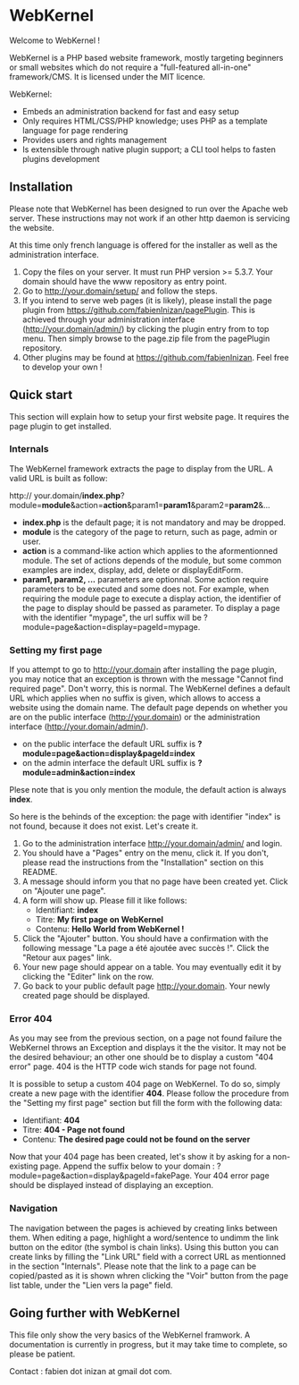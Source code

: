 WebKernel
=========

Welcome to WebKernel !

WebKernel is a PHP based website framework, mostly targeting beginners or small websites which do not require a "full-featured all-in-one" framework/CMS. It is licensed under the MIT licence.

WebKernel:
  * Embeds an administration backend for fast and easy setup
  * Only requires HTML/CSS/PHP knowledge; uses PHP as a template language for page rendering
  * Provides users and rights management
  * Is extensible through native plugin support; a CLI tool helps to fasten plugins development
  
Installation
------------

Please note that WebKernel has been designed to run over the Apache web server. These instructions may not work if an other http daemon is servicing the website.

At this time only french language is offered for the installer as well as the administration interface.

1. Copy the files on your server. It must run PHP version >= 5.3.7. Your domain should have the www repository as entry point.
2. Go to http://your.domain/setup/ and follow the steps.
3. If you intend to serve web pages (it is likely), please install the page plugin from https://github.com/fabienInizan/pagePlugin. This is achieved through your administration interface (http://your.domain/admin/) by clicking the plugin entry from to top menu. Then simply browse to the page.zip file from the pagePlugin repository.
4. Other plugins may be found at https://github.com/fabienInizan. Feel free to develop your own !
  
Quick start
-----------

This section will explain how to setup your first website page. It requires the page plugin to get installed.

### Internals

The WebKernel framework extracts the page to display from the URL. A valid URL is built as follow:

http:// your.domain/**index.php**?module=**module**&action=**action**&param1=**param1**&param2=**param2**&...

  * **index.php** is the default page; it is not mandatory and may be dropped.
  * **module** is the category of the page to return, such as page, admin or user.
  * **action** is a command-like action which applies to the aformentionned module. The set of actions depends of the module, but some common examples are index, display, add, delete or displayEditForm.
  * **param1, param2, ...** parameters are optionnal. Some action require parameters to be executed and some does not. For example, when requiring the module page to execute a display action, the identifier of the page to display should be passed as parameter. To display a page with the identifier "mypage", the url suffix will be ?module=page&action=display=pageId=mypage.
  
### Setting my first page

If you attempt to go to http://your.domain after installing the page plugin, you may notice that an exception is thrown with the message "Cannot find required page". Don't worry, this is normal.
The WebKernel defines a default URL which applies when no suffix is given, which allows to access a website using the domain name. The default page depends on whether you are on the public interface (http://your.domain) or the administration interface (http://your.domain/admin/).
  * on the public interface the default URL suffix is **?module=page&action=display&pageId=index**
  * on the admin interface the default URL suffix is **?module=admin&action=index**
  
Plese note that is you only mention the module, the default action is always **index**.
  
So here is the behinds of the exception: the page with identifier "index" is not found, because it does not exist. Let's create it.
1. Go to the administration interface http://your.domain/admin/ and login.
2. You should have a "Pages" entry on the menu, click it. If you don't, please read the instructions from the "Installation" section on this README.
3. A message should inform you that no page have been created yet. Click on "Ajouter une page".
4. A form will show up. Please fill it like follows:
	* Identifiant: **index**
	* Titre: **My first page on WebKernel**
	* Contenu: **Hello World from WebKernel !**
5. Click the "Ajouter" button. You should have a confirmation with the following message "La page a été ajoutée avec succès !". Click the "Retour aux pages" link.
6. Your new page should appear on a table. You may eventually edit it by clicking the "Editer" link on the row.
7. Go back to your public default page http://your.domain. Your newly created page should be displayed.
  
### Error 404

As you may see from the previous section, on a page not found failure the WebKernel throws an Exception and displays it the the visitor. It may not be the desired behaviour; an other one should be to display a custom "404 error" page. 404 is the HTTP code wich stands for page not found.

It is possible to setup a custom 404 page on WebKernel. To do so, simply create a new page with the identifier **404**. Please follow the procedure from the "Setting my first page" section but fill the form with the following data:

  * Identifiant: **404**
  * Titre: **404 - Page not found**
  * Contenu: **The desired page could not be found on the server**
  
Now that your 404 page has been created, let's show it by asking for a non-existing page. Append the suffix below to your domain :
?module=page&action=display&pageId=fakePage. Your 404 error page should be displayed instead of displaying an exception.

### Navigation

The navigation between the pages is achieved by creating links between them. When editing a page, highlight a word/sentence to undimm the link button on the editor (the symbol is chain links). Using this button you can create links by filling the "Link URL" field with a correct URL as mentionned in the section "Internals". Please note that the link to a page can be copied/pasted as it is shown whren clicking the "Voir" button from the page list table, under the "Lien vers la page" field.

Going further with WebKernel
----------------------------

This file only show the very basics of the WebKernel framwork. A documentation is currently in progress, but it may take time to complete, so please be patient.

Contact : fabien dot inizan at gmail dot com.
